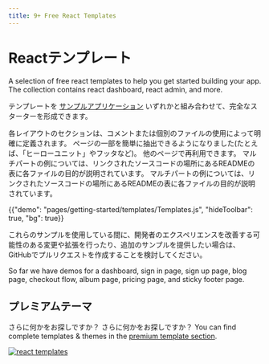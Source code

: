 ```yaml
---
title: 9+ Free React Templates
---
```


# Reactテンプレート

<p class="description">A selection of free react templates to help you get started building your app. The collection contains react dashboard, react admin, and more.</p>

テンプレートを [サンプルアプリケーション](https://github.com/quizlet/material-ui/tree/master/examples) いずれかと組み合わせて、完全なスターターを形成できます。

各レイアウトのセクションは、コメントまたは個別のファイルの使用によって明確に定義されます。 ページの一部を簡単に抽出できるようになりました(たとえば、「ヒーローユニット」やフッタなど)。 他のページで再利用できます。 マルチパートの例については、リンクされたソースコードの場所にあるREADMEの表に各ファイルの目的が説明されています。 マルチパートの例については、リンクされたソースコードの場所にあるREADMEの表に各ファイルの目的が説明されています。

{{"demo": "pages/getting-started/templates/Templates.js", "hideToolbar": true, "bg": true}}

これらのサンプルを使用している間に、開発者のエクスペリエンスを改善する可能性のある変更や拡張を行ったり、追加のサンプルを提供したい場合は、GitHub</a>でプルリクエストを作成することを検討してください。

So far we have demos for a dashboard, sign in page, sign up page, blog page, checkout flow, album page, pricing page, and sticky footer page.

## プレミアムテーマ

さらに何かをお探しですか？ さらに何かをお探しですか？ You can find complete templates & themes in the <a href="https://material-ui.com/store/?utm_source=docs&utm_medium=referral&utm_campaign=templates-store" data-ga-event-category="store" data-ga-event-action="click" data-ga-event-label="templates">premium template section</a>.

<a href="https://material-ui.com/store/?utm_source=docs&utm_medium=referral&utm_campaign=templates-store" data-ga-event-category="store" data-ga-event-action="click" data-ga-event-label="templates"><img src="/static/images/themes-light.jpg" alt="react templates" /></a>
